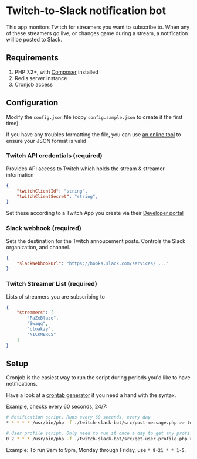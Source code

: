 # Twitch-to-Slack notification bot

This app monitors Twitch for streamers you want to subscribe to. When any of these streamers go live, or changes game during a stream, a notification will be posted to Slack.

## Requirements

1. PHP 7.2+, with [Composer](https://getcomposer.org/download/) installed
2. Redis server instance
3. Cronjob access

## Configuration

Modify the `config.json` file (copy `config.sample.json` to create it the first time).

If you have any troubles formatting the file, you can use [an online tool](https://jsonformatter.curiousconcept.com/) to ensure your JSON format is valid


### Twitch API credentials (required)

Provides API access to Twitch which holds the stream & streamer information

```json
{
    "twitchClientId": "string",
    "twitchClientSecret": "string",
}
```

Set these according to a Twitch App you create via their [Developer portal](https://dev.twitch.tv/console/apps/create)

### Slack webhook (required)

Sets the destination for the Twitch annoucement posts. Controls the Slack organization, and channel.

```json
{
    "slackWebhookUrl": "https://hooks.slack.com/services/ ..."
}
```

### Twitch Streamer List (required)

Lists of streamers you are subscribing to

```json
{
    "streamers": [
		"FaZeBlaze",
		"Swagg",
		"cloakzy",
		"NICKMERCS"
	]
}
```

## Setup

Cronjob is the easiest way to run the script during periods you'd like to have notifications.

Have a look at a [crontab generator](https://crontab-generator.org/) if you need a hand with the syntax.

Example, checks every 60 seconds, 24/7:

```bash
# Notification script. Runs every 60 seconds, every day
* * * * * /usr/bin/php -f ./twitch-slack-bot/src/post-message.php >> twitch-bot-notify-script.log

# User profile script. Only need to run it once a day to get any profile image, name, or bio changes
0 2 * * * /usr/bin/php -f ./twitch-slack-bot/src/get-user-profile.php >> twitch-bot-user-script.log
```

Example: To run 9am to 9pm, Monday through Friday, use `* 9-21 * * 1-5`.